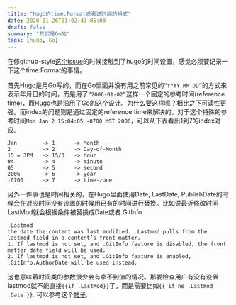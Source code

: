 ```yaml
---
title: "Hugo的time.Format或者说时间的格式"
date: 2020-11-26T01:02:43-05:00
draft: false
summary: "其实是Go的"
tags: [hugo, Go]
---
```


在修github-style[这个issue](https://github.com/MeiK2333/github-style/issues/25)的时候接触到了hugo的时间设置，感觉必须要记录一下这个time.Format的事情。

首先Hugo是用Go写的，而在Go里面并没有用之前常见的`“YYYY MM DD”`的方式来表示年月日的时间，而是用了`“2006-01-02”`这样一个固定的参考时间(reference time)，而Hugo也是沿用了Go的这个设计。为什么要这样呢？相比之下可读性更强。而index的问题则是通过固定的reference time来解决的。对于这个特殊的参考时间`Mon Jan 2 15:04:05 -0700 MST 2006`，可以从下表看出1到7的index对应。

```
Jan        -> 1      -> Month
2          -> 2      -> Day-of-Month
15 = 3PM   -> 15/3   -> hour
04         -> 4      -> minute
05         -> 5      -> second
2006       -> 6      -> year
-0700      -> 7      -> time-zone
```

另外一件事也是时间相关的，在Hugo里面使用Date, LastDate, PublishDate的时候会在对应时间没有设置的时候用已有的时间进行替换。比如说最近修改时间LastMod就会根据条件被替换成Date或者.GitInfo
```
.Lastmod
the date the content was last modified. .Lastmod pulls from the lastmod field in a content’s front matter.
1. If lastmod is not set, and .GitInfo feature is disabled, the front matter date field will be used.
2. If lastmod is not set, and .GitInfo feature is enabled, .GitInfo.AuthorDate will be used instead.
```
这也意味着时间类的参数很少会有拿不到值的情况。那要检查用户有没有设置lastmod就不能直接`{{if .LastMod}}`了，而是需要比如`{{ if ne .Lastmod .Date }}`. 可以参考这个[帖子](https://discourse.gohugo.io/t/method-to-automate-last-modified-date/970/13).